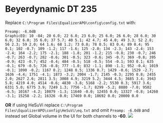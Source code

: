 # Beyerdynamic DT 235
Replace `C:\Program Files\EqualizerAPO\config\config.txt` with:
```
Preamp: -6.0dB
GraphicEQ: 10 -84; 20 6.0; 22 6.0; 23 6.0; 25 6.0; 26 6.0; 28 6.0; 30 6.0; 32 6.0; 35 6.0; 37 5.7; 40 5.1; 42 4.7; 45 4.0; 49 3.3; 52 2.8; 56 2.3; 59 2.0; 64 1.6; 68 1.2; 73 0.8; 78 0.5; 83 0.4; 89 0.4; 95 0.1; 102 -0.7; 109 -1.2; 117 -1.6; 125 -2.0; 134 -2.3; 143 -2.4; 153 -2.4; 164 -2.2; 175 -2.1; 188 -1.8; 201 -1.2; 215 -0.8; 230 -0.7; 246 -0.7; 263 -0.7; 282 -0.6; 301 -0.5; 323 -0.6; 345 -0.7; 369 -0.8; 395 -0.9; 423 -0.7; 452 -0.4; 484 -0.5; 518 -0.5; 554 -0.1; 593 0.1; 635 -0.1; 679 -0.5; 726 -0.8; 777 -1.0; 832 -1.1; 890 -1.1; 952 -0.4; 1019 -0.1; 1090 -0.2; 1167 0.2; 1248 0.5; 1336 0.7; 1429 -0.6; 1529 -2.7; 1636 -4.4; 1751 -4.1; 1873 -3.2; 2004 -1.7; 2145 -0.3; 2295 0.8; 2455 2.0; 2627 2.6; 2811 3.5; 3008 4.9; 3219 5.2; 3444 4.5; 3685 3.4; 3943 5.8; 4219 4.0; 4514 -0.6; 4830 -3.8; 5168 -2.2; 5530 0.3; 5917 3.6; 6331 5.0; 6775 3.9; 7249 1.3; 7756 -1.7; 8299 -5.2; 8880 -7.0; 9502 -6.5; 10167 -4.2; 10879 -1.3; 11640 -0.0; 12455 0.0; 13327 -0.8; 14260 -3.1; 15258 -2.2; 16326 -0.0; 17469 0.0; 18692 0.0; 20000 0.0
```
**OR** if using HeSuVi replace `C:\Program Files\EqualizerAPO\config\HeSuVi\eq.txt` and omit `Preamp: -6.0dB` and instead set Global volume in the UI for both channels to **-60**.
![](https://raw.githubusercontent.com/jaakkopasanen/AutoEq/master/results/SBAF-Serious/innerfidelity/onear/Beyerdynamic%20DT%20235/Beyerdynamic%20DT%20235.png)